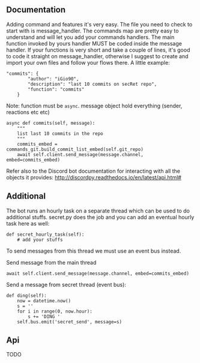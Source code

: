 ## Documentation

Adding command and features it's very easy. The file you need to check to start with is message_handler.
The commands map are pretty easy to understand and will let you add your commands handlers.
The main function invoked by yours handler MUST be coded inside the message handler.
If your functions is very short and take a couple of lines, it's good to code it straight on message_handler, otherwise I suggest to create and import your own files and follow your flows there.
A little example:
```
"commits": {
        "author": "iGio90",
        "description": "last 10 commits on secRet repo",
        "function": "commits"
    }
```
Note: function must be ``async``. message object hold everything (sender, reactions etc etc)
```
async def commits(self, message):
    """
    list last 10 commits in the repo
    """
    commits_embed = commands_git.build_commit_list_embed(self.git_repo)
    await self.client.send_message(message.channel, embed=commits_embed)
```

Refer also to the Discord bot documentation for interacting with all the objects it provides:
http://discordpy.readthedocs.io/en/latest/api.html#

## Additional
The bot runs an hourly task on a separate thread which can be used to do additional stuffs.
secret.py does the job and you can add an eventual hourly task here as well:
```
def secret_hourly_task(self):
    # add your stuffs
```

To send messages from this thread we must use an event bus instead.

Send message from the main thread
```
await self.client.send_message(message.channel, embed=commits_embed)
```

Send a message from secret thread (event bus):
```
def ding(self):
    now = datetime.now()
    s = ''
    for i in range(0, now.hour):
        s += 'DING '
    self.bus.emit('secret_send', message=s)
```

## Api

TODO